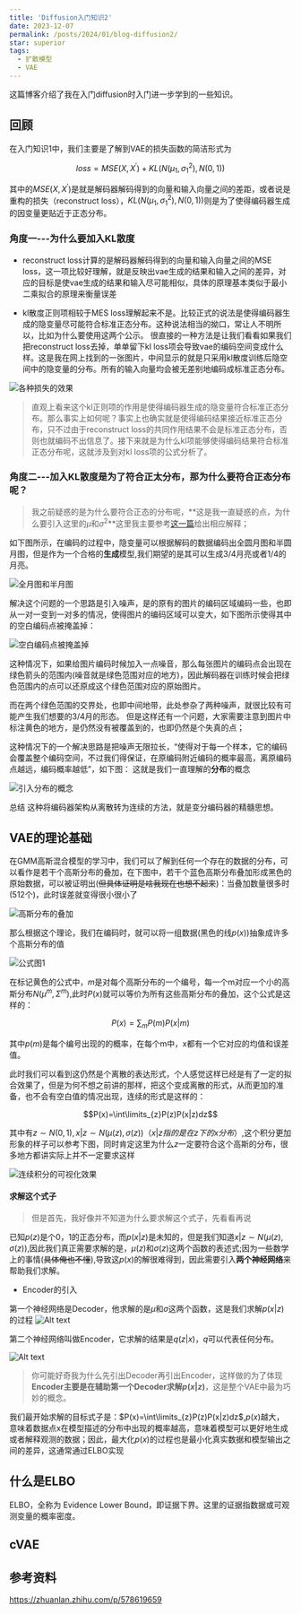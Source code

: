 ```yaml
---
title: 'Diffusion入门知识2'
date: 2023-12-07
permalink: /posts/2024/01/blog-diffusion2/
star: superior
tags:
  - 扩散模型
  - VAE
---
```


这篇博客介绍了我在入门diffusion时入门进一步学到的一些知识。

## 回顾
在入门知识1中，我们主要是了解到VAE的损失函数的简洁形式为

$$
loss=MSE(X,X^{\prime})+KL(N(\mu_{1}, \sigma_{1}^{2}), N(0,1)) 
$$

其中的$MSE(X,X^{\prime})$是就是解码器解码得到的向量和输入向量之间的差距，或者说是重构的损失（reconstruct loss），$KL(N(\mu_{1}, \sigma_{1}^{2}), N(0,1))$则是为了使得编码器生成的因变量更贴近于正态分布。

 
### 角度一---为什么要加入KL散度

* reconstruct loss计算的是解码器解码得到的向量和输入向量之间的MSE loss，这一项比较好理解，就是反映出vae生成的结果和输入之间的差异，对应的目标是使vae生成的结果和输入尽可能相似，具体的原理基本类似于最小二乘拟合的原理来衡量误差

* kl散度正则项相较于MES loss理解起来不是。比较正式的说法是使得编码器生成的隐变量尽可能符合标准正态分布。这种说法相当的拗口，常让人不明所以，比如为什么要使用这两个公示。 很直接的一种方法是让我们看看如果我们把reconstruct loss去掉，单单留下kl loss项会导致vae的编码空间变成什么样。这是我在网上找到的一张图片，中间显示的就是只采用kl散度训练后隐空间中的隐变量的分布。所有的输入向量均会被无差别地编码成标准正态分布。

![各种损失的效果](image.png)

> 直观上看来这个kl正则项的作用是使得编码器生成的隐变量符合标准正态分布。那么事实上如何呢？事实上也确实就是使得编码结果接近标准正态分布，只不过由于reconstruct loss的共同作用结果不会是标准正态分布，否则也就编码不出信息了。接下来就是为什么kl项能够使得编码结果符合标准正态分布呢，这就涉及到对kl loss项的公式分析了。


### 角度二---加入KL散度是为了符合正太分布，那为什么要符合正态分布呢？

> 我之前疑惑的是为什么要符合正态的分布呢，**这是我一直疑惑的点，为什么要引入这里的$\mu$和$\sigma^2$**这里我主要参考[这一篇](https://www.gwylab.com/note-vae.html)给出相应解释；

如下图所示，在编码的过程中，隐变量可以根据解码的数据编码出全圆月图和半圆月图，但是作为一个合格的**生成**模型,我们期望的是其可以生成3/4月亮或者1/4的月亮。

![全月图和半月图](image-1.png)

解决这个问题的一个思路是引入噪声，是的原有的图片的编码区域编码一些，也即从一对一变到一对多的情况，使得图片的编码区域可以变大，如下图所示使得其中的空白编码点被掩盖掉：

![空白编码点被掩盖掉](image-2.png)

这种情况下，如果给图片编码时候加入一点噪音，那么每张图片的编码点会出现在绿色箭头的范围内(噪音就是绿色范围对应的地方)，因此解码器在训练时候会把绿色范围内的点可以还原成这个绿色范围对应的原始图片。

而在两个绿色范围的交界处，也即中间地带，此处参杂了两种噪声，就很比较有可能产生我们想要的3/4月的形态。 但是这样还有一个问题，大家需要注意到图片中标注黄色的地方，是仍然没有被覆盖到的，也即仍然是个失真的点；

这种情况下的一个解决思路是把噪声无限拉长，“使得对于每一个样本，它的编码会覆盖整个编码空间，不过我们得保证，在原编码附近编码的概率最高，离原编码点越远，编码概率越低”，如下图： 这就是我们一直理解的**分布**的概念

![引入分布的概念](image-3.png)

总结 这种将编码器架构从离散转为连续的方法，就是变分编码器的精髓思想。

## VAE的理论基础

在GMM高斯混合模型的学习中，我们可以了解到任何一个存在的数据的分布，可以看作是若干个高斯分布的叠加，在下图中，若干个蓝色高斯分布叠加形成黑色的原始数据，可以被证明出(~~但具体证明是啥我现在也想不起来~~)：当叠加数量很多时(512个)，此时误差就变得很小很小了

![高斯分布的叠加](image-4.png)

那么根据这个理论，我们在编码时，就可以将一组数据(黑色的线$p(x)$)抽象成许多个高斯分布的值

![公式图1](image-5.png)

在标记黄色的公式中，$m$是对每个高斯分布的一个编号，每一个m对应一个小的高斯分布$N(\mu^{m},\Sigma^{m})$,此时$P(x)$就可以等价为所有这些高斯分布的叠加，这个公式是这样的：

$$P(x)=\sum_{m}P(m)P(x|m)$$

其中$p(m)$是每个编号出现的的概率，在每个m中，x都有一个它对应的均值和误差值。

此时我们可以看到这仍然是个离散的表达形式，个人感觉这样已经是有了一定的拟合效果了，但是为何不想之前讲的那样，把这个变成离散的形式，从而更加的准备，也不会有空白值的情况出现，连续的形式是这样的：

$$P(x)=\int\limits_{z}P(z)P(x|z)dz$$

其中有${z\sim N(0,1),x|z\sim N(\mu(z),\sigma(z))} （x|z指的是在z下的x分布）$,这个积分更加形象的样子可以参考下图，同时肯定这里为什么$z$一定要符合这个高斯的分布，很多地方都讲实际上并不一定要求这样

![连续积分的可视化效果](image-6.png)

#### 求解这个式子

> 但是首先，我好像并不知道为什么要求解这个式子，先看看再说

已知$p(z)$是个0，1的正态分布，而$p(x|z)$是未知的，但是我们知道$x|z\sim N(\mu(z),\sigma(z))$,因此我们真正需要求解的是，$\mu(z)$和$\sigma(z)$这两个函数的表述式;因为一些数学上的事情(~~具体俺也不懂~~),导致这$p(x)$的解很难得到，因此需要引入**两个神经网络**来帮助我们求解。

* Encoder的引入

第一个神经网络是Decoder，他求解的是$\mu$和$\sigma$这两个函数，这是我们求解$p(x|z)$的过程
![Alt text](image-7.png)

第二个神经网络叫做Encoder，它求解的结果是$q(z|x)$，$q$可以代表任何分布。

![Alt text](image-8.png)

> 你可能好奇我为什么先引出Decoder再引出Encoder，这样做的为了体现**Encoder主要是在辅助第一个Decoder求解$p(x|z)$**，这是整个VAE中最为巧妙的概念。

我们最开始求解的目标式子是：$P(x)=\int\limits_{z}P(z)P(x|z)dz$,$p(x)$越大，意味着数据点x在模型描述的分布中出现的概率越高，意味着模型可以更好地生成或者解释观测的数据；因此，最大化$p(x)$的过程也是最小化真实数据和模型输出之间的差异，这通常通过ELBO实现


## 什么是ELBO
ELBO，全称为 Evidence Lower Bound，即证据下界。这里的证据指数据或可观测变量的概率密度。


## cVAE



## 参考资料

https://zhuanlan.zhihu.com/p/578619659
